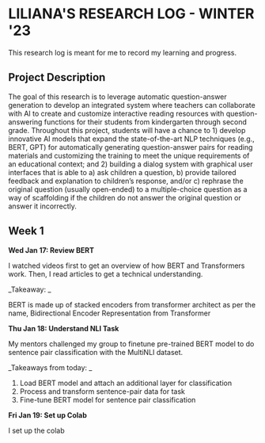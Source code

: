 # LILIANA'S RESEARCH LOG - WINTER '23

This research log is meant for me to record my learning and progress.

## Project Description
The goal of this research is to leverage automatic question-answer generation to develop an integrated system where teachers can collaborate with AI to create and customize interactive reading resources with question-answering functions for their students from kindergarten through second grade. Throughout this project, students will have a chance to 1) develop innovative AI models that expand the state-of-the-art NLP techniques (e.g., BERT, GPT) for automatically generating question-answer pairs for reading materials and customizing the training to meet the unique requirements of an educational context; and 2) building a dialog system with graphical user interfaces that is able to a) ask children a question, b) provide tailored feedback and explanation to children’s response, and/or c) rephrase the original question (usually open-ended) to a multiple-choice question as a way of scaffolding if the children do not answer the original question or answer it incorrectly.

## Week 1

**Wed Jan 17: Review BERT**

I watched videos first to get an overview of how BERT and Transformers work. Then, I read articles to get a technical understanding. 

_Takeaway: _

BERT is made up of stacked encoders from transformer architect as per the name, Bidirectional Encoder Representation from Transformer

**Thu Jan 18: Understand NLI Task**

My mentors challenged my group to finetune pre-trained BERT model to do sentence pair classification with the MultiNLI dataset. 

_Takeaways from today: _
1. Load BERT model and attach an additional layer for classification
2. Process and transform sentence-pair data for task
3. Fine-tune BERT model for sentence pair classification

**Fri Jan 19: Set up Colab**

I set up the colab
